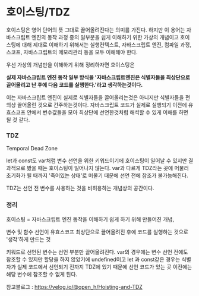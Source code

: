 # 호이스팅/TDZ

호이스팅은 영어 단어의 뜻 그대로 끌어올려진다는 의미를 가진다. 하지만 이 용어는 자바스크립트 엔진의 동작 과정 중의 일부분을 쉽게 이해하기 위한 가상의 개념이고 호이스팅에 대해 제대로 이해하기 위해서는 실행컨텍스트, 자바스크립트 엔진, 컴파일 과정, 스코프, 자바스크립트의 메모리관리 등을 모두 이해해야 한다.

우선 가상의 개념만을 이해하기 위해 정리하자면 호이스팅은

**실제 자바스크립트 엔진 동작 일부 방식을 '자바스크립트엔진은 식별자들을 최상단으로 끌어올리고 난 후에 다음 코드를 실행한다.'라고 생각하는것이다.**

이는 자바스크립트 엔진이 실제로 식별자들을 끌어올리는것은 아니지만 식별자들을 편의상 끌어올린 것으로 간주하는것이다. 자바스크립트 코드가 실제로 실행되기 이전에 유효스코프 안에서 변수값들을 모아 최상단에 선언한것처럼 해석할 수 있게 이해를 하면 될 것 같다.

### TDZ

Temporal Dead Zone

let과 const도 var처럼 변수 선언을 위한 키워드이기에 호이스팅이 일어날 수 있지만 결과적으로 봤을 때는 호이스팅이 일어나지 않는다. var과 다르게 TDZ라는 곳에 머물러 초기화가 될 때까지 '죽어있는 상태'로 머물기 때문에 선언 전에 참조가 불가능해진다.

TDZ는 선언 전 변수를 사용하는 것을 비허용하는 개념상의 공간이다.

### 정리

호이스팅 = 자바스크립트 엔진 동작을 이해하기 쉽게 하기 위해 만들어진 개념,

변수 및 함수 선언이 유효스코프 최상단으로 끌어올려진 후에 코드를 실행하는 것으로 '생각'하게 만드는 것

키워드로 선언된 변수는 선언 부분만 끌어올려진다. var의 경우에는 변수 선언 전에도 참조할 수 있지만 할당을 하지 않았기에 undefined이고 let 과 const같은 경우는 식별자가 실제 코드에서 선언되기 전까지 TDZ에 있기 때문에 선언 코드가 있는 곳 이전에는 해당 변수에 참조할 수 없게 된다.

참고블로그 : https://velog.io/@open_h/Hoisting-and-TDZ
